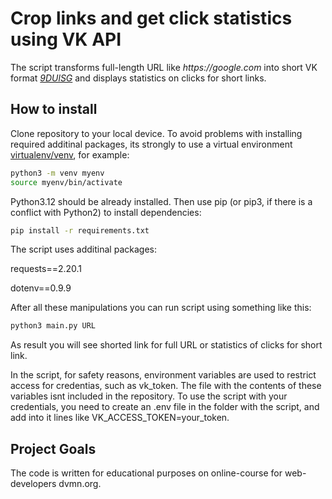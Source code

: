 # Crop links and get click statistics using VK API

The script transforms full-length URL like _https://google.com_ into short VK format [_9DUlSG_](https://vk.cc/9DUlSG)
and displays statistics on clicks for short links.

## How to install

Clone repository to your local device. To avoid problems with installing required additinal packages, its strongly to use a virtual environment [virtualenv/venv](https://docs.python.org/3/library/venv.html), for example:

```bash
python3 -m venv myenv
source myenv/bin/activate
```

Python3.12 should be already installed. Then use pip (or pip3, if there is a conflict with Python2) to install dependencies:

```bash
pip install -r requirements.txt
```

The script uses additinal packages:

requests==2.20.1

dotenv==0.9.9

After all these manipulations you can run script using something like this:

```bash
python3 main.py URL
```

As result you will see shorted link for full URL or statistics of clicks for short link.

In the script, for safety reasons, environment variables are used to restrict access for credentias, such as vk_token.
The file with the contents of these variables isnt included in the repository. To use the script with your credentials, you need to create an .env file in the folder with the script, and add into it lines like VK_ACCESS_TOKEN=your_token.

## Project Goals

The code is written for educational purposes on online-course for web-developers dvmn.org.
